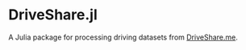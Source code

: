 # DriveShare.jl

A Julia package for processing driving datasets from [DriveShare.me](driveshare.me).
